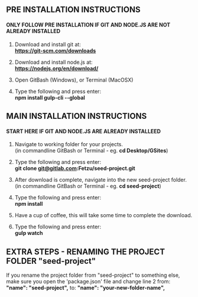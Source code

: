 
## PRE INSTALLATION INSTRUCTIONS ##
#### ONLY FOLLOW PRE INSTALLATION IF GIT AND NODE.JS ARE NOT ALREADY INSTALLED ####

1. Download and install git at:  
		**https://git-scm.com/downloads**

2. Download and install node.js at:  
		**https://nodejs.org/en/download/**

3. Open GitBash (Windows), or Terminal (MacOSX)

4. Type the following and press enter:  
		**npm install gulp-cli --global**




## MAIN INSTALLATION INSTRUCTIONS ##
#### START HERE IF GIT AND NODE.JS ARE ALREADY INSTALLEED ####

1. Navigate to working folder for your projects.  
		(in commandline GitBash or Terminal - eg. **cd Desktop/GSites**) 

2. Type the following and press enter:  
		**git clone git@gitlab.com:Fetzu/seed-project.git**

3. After download is complete, navigate into the new seed-project folder.  
		(in commandline GitBash or Terminal - eg. **cd seed-project**) 

4. Type the following and press enter:  
		**npm install**

5. Have a cup of coffee, this will take some time to complete the download.  

6. Type the following and press enter:  
		**gulp watch**




## EXTRA STEPS - RENAMING THE PROJECT FOLDER "seed-project" ##
If you rename the project folder from "seed-project" to something else, make sure you open the 'package.json' file and change line 2 from: 
		**"name": "seed-project",**
to:
		**"name": "your-new-folder-name",**





